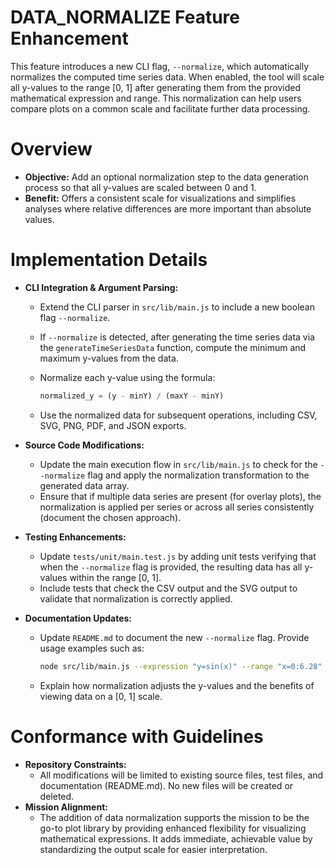 # DATA_NORMALIZE Feature Enhancement

This feature introduces a new CLI flag, `--normalize`, which automatically normalizes the computed time series data. When enabled, the tool will scale all y-values to the range [0, 1] after generating them from the provided mathematical expression and range. This normalization can help users compare plots on a common scale and facilitate further data processing.

# Overview

- **Objective:** Add an optional normalization step to the data generation process so that all y-values are scaled between 0 and 1.
- **Benefit:** Offers a consistent scale for visualizations and simplifies analyses where relative differences are more important than absolute values.

# Implementation Details

- **CLI Integration & Argument Parsing:**
  - Extend the CLI parser in `src/lib/main.js` to include a new boolean flag `--normalize`.
  - If `--normalize` is detected, after generating the time series data via the `generateTimeSeriesData` function, compute the minimum and maximum y-values from the data.
  - Normalize each y-value using the formula: 
    
    ```js
    normalized_y = (y - minY) / (maxY - minY)
    ```
  - Use the normalized data for subsequent operations, including CSV, SVG, PNG, PDF, and JSON exports.

- **Source Code Modifications:**
  - Update the main execution flow in `src/lib/main.js` to check for the `--normalize` flag and apply the normalization transformation to the generated data array.
  - Ensure that if multiple data series are present (for overlay plots), the normalization is applied per series or across all series consistently (document the chosen approach).

- **Testing Enhancements:**
  - Update `tests/unit/main.test.js` by adding unit tests verifying that when the `--normalize` flag is provided, the resulting data has all y-values within the range [0, 1].
  - Include tests that check the CSV output and the SVG output to validate that normalization is correctly applied.

- **Documentation Updates:**
  - Update `README.md` to document the new `--normalize` flag. Provide usage examples such as:

    ```sh
    node src/lib/main.js --expression "y=sin(x)" --range "x=0:6.28" --normalize --file output.svg
    ```
  - Explain how normalization adjusts the y-values and the benefits of viewing data on a [0, 1] scale.

# Conformance with Guidelines

- **Repository Constraints:**
  - All modifications will be limited to existing source files, test files, and documentation (README.md). No new files will be created or deleted.
- **Mission Alignment:**
  - The addition of data normalization supports the mission to be the go-to plot library by providing enhanced flexibility for visualizing mathematical expressions. It adds immediate, achievable value by standardizing the output scale for easier interpretation.
